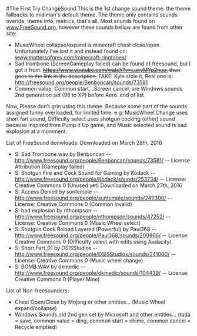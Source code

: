#The First Try ChangeSound
This is the 1st change sound theme. the theme fallbacks to midiman's default theme.
The theme only contains sounds overide, theme info, metrics, that's all.
Most sounds found on www.FreeSound.org, however these sounds bellow are found from other site:
- MusicWheel collapse/expand is minecraft chest close/open. Unfortunately I've lost it and instead found on: www.mattersofgrey.com/minecraft-ringtones/
- Sad trombone (ScreenGameplay failed) can be found of freesound, but I got it from: ~~https://www.youtube.com/watch?v=LukyMYp2noo, then goes to the link in the description.~~ FAKE! Kyle stole it, Real one is: http://freesound.org/people/Benboncan/sounds/73581
- Common value, Common start, _Screen cancel, are Windows sounds 2nd generation set (98 to XP) before Aero.
end of list

Now, Please don't grin using this theme. Because some part of the sounds assigned funny overloaded, for limited time.
e.g: MusicWheel Change uses short fart sound, Difficulty select uses shotgun cocking (other) sound because inspired from Pump it Up game,
and Music selected sound is bad explosion at a momment.

List of FreeSound donwloads:
Downloaded on March 28th, 2016
- S: Sad Trombone.wav by Benboncan -- http://www.freesound.org/people/Benboncan/sounds/73581/ -- License: Attribution (Gameplay failed)
- S: Shotgun Fire and Cock Sound for Gaming by Kodack -- http://www.freesound.org/people/Kodack/sounds/253734/ -- License: Creative Commons 0 (Unused yet)
Downloaded on March 27th, 2016
- S: Access Denied by suntemple -- http://www.freesound.org/people/suntemple/sounds/249300/ -- License: Creative Commons 0 (Common invalid)
- S: bad explosion by nthompson -- http://www.freesound.org/people/nthompson/sounds/47252/ -- License: Creative Commons 0 (Music Wheel select)
- S: Shotgun Cock Reload Layered (Powerful) by Paul368 -- http://www.freesound.org/people/Paul368/sounds/200966/ -- License: Creative Commons 0 (Difficulty select with edits using Audacity)
- S: Short Fart_01 by DSISStudios -- http://www.freesound.org/people/DSISStudios/sounds/241000/ -- License: Creative Commons 0 (Music wheel change)
- S: BOMB.WAV by dkmedic -- http://www.freesound.org/people/dkmedic/sounds/104439/ -- License: Creative Commons 0 (Player Mine)
     

List of Non-freesounders:
- Chest Open/Close by Mojang or other entities... (Music Wheel expand/collapse)
- Windows Sounds old 2nd gen set by Microsoft and other entities... (tada = save, common value = ding, common start = chime, common cancel = Recycle emptied)
